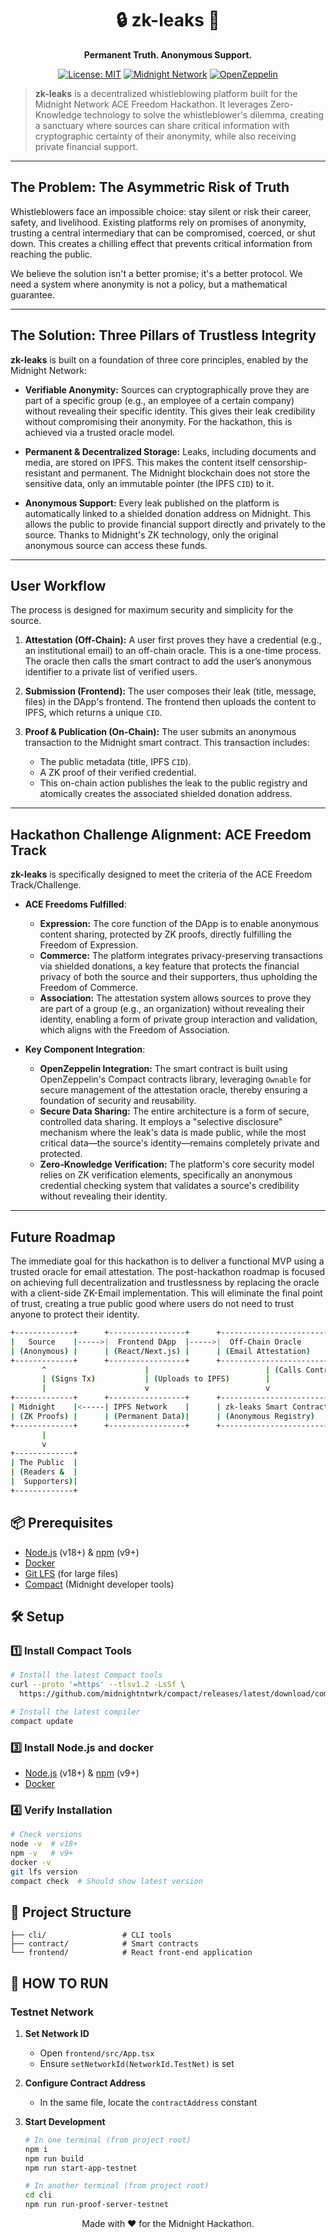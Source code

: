<div align="center">

# 🔒 zk-leaks 📰

**Permanent Truth. Anonymous Support.**

[![License: MIT](https://img.shields.io/badge/License-MIT-yellow.svg)](https://opensource.org/licenses/MIT)
[![Midnight Network](https://img.shields.io/badge/Powered%20by-Midnight-blue.svg)](https://www.midnight.network/)
[![OpenZeppelin](https://img.shields.io/badge/Built%20with-OpenZeppelin-lightgrey.svg)](https://www.openzeppelin.com/)

</div>

> **zk-leaks** is a decentralized whistleblowing platform built for the Midnight Network ACE Freedom Hackathon. It leverages Zero-Knowledge technology to solve the whistleblower's dilemma, creating a sanctuary where sources can share critical information with cryptographic certainty of their anonymity, while also receiving private financial support.

---

## The Problem: The Asymmetric Risk of Truth

Whistleblowers face an impossible choice: stay silent or risk their career, safety, and livelihood. Existing platforms rely on promises of anonymity, trusting a central intermediary that can be compromised, coerced, or shut down. This creates a chilling effect that prevents critical information from reaching the public.

We believe the solution isn't a better promise; it's a better protocol. We need a system where anonymity is not a policy, but a mathematical guarantee.

---

## The Solution: Three Pillars of Trustless Integrity

**zk-leaks** is built on a foundation of three core principles, enabled by the Midnight Network:

- **Verifiable Anonymity:** Sources can cryptographically prove they are part of a specific group (e.g., an employee of a certain company) without revealing their specific identity. This gives their leak credibility without compromising their anonymity. For the hackathon, this is achieved via a trusted oracle model.

- **Permanent & Decentralized Storage:** Leaks, including documents and media, are stored on IPFS. This makes the content itself censorship-resistant and permanent. The Midnight blockchain does not store the sensitive data, only an immutable pointer (the IPFS `CID`) to it.

- **Anonymous Support:** Every leak published on the platform is automatically linked to a shielded donation address on Midnight. This allows the public to provide financial support directly and privately to the source. Thanks to Midnight's ZK technology, only the original anonymous source can access these funds.

---

## User Workflow

The process is designed for maximum security and simplicity for the source.

1.  **Attestation (Off-Chain):** A user first proves they have a credential (e.g., an institutional email) to an off-chain oracle. This is a one-time process. The oracle then calls the smart contract to add the user’s anonymous identifier to a private list of verified users.

2.  **Submission (Frontend):** The user composes their leak (title, message, files) in the DApp's frontend. The frontend then uploads the content to IPFS, which returns a unique `CID`.

3.  **Proof & Publication (On-Chain):** The user submits an anonymous transaction to the Midnight smart contract. This transaction includes:
    - The public metadata (title, IPFS `CID`).
    - A ZK proof of their verified credential.
    - This on-chain action publishes the leak to the public registry and atomically creates the associated shielded donation address.

---

## Hackathon Challenge Alignment: ACE Freedom Track

**zk-leaks** is specifically designed to meet the criteria of the ACE Freedom Track/Challenge.

- **ACE Freedoms Fulfilled**:
  - **Expression:** The core function of the DApp is to enable anonymous content sharing, protected by ZK proofs, directly fulfilling the Freedom of Expression.
  - **Commerce:** The platform integrates privacy-preserving transactions via shielded donations, a key feature that protects the financial privacy of both the source and their supporters, thus upholding the Freedom of Commerce.
  - **Association:** The attestation system allows sources to prove they are part of a group (e.g., an organization) without revealing their identity, enabling a form of private group interaction and validation, which aligns with the Freedom of Association.

- **Key Component Integration**:
  - **OpenZeppelin Integration:** The smart contract is built using OpenZeppelin's Compact contracts library, leveraging `Ownable` for secure management of the attestation oracle, thereby ensuring a foundation of security and reusability.
  - **Secure Data Sharing:** The entire architecture is a form of secure, controlled data sharing. It employs a "selective disclosure" mechanism where the leak's data is made public, while the most critical data—the source's identity—remains completely private and protected.
  - **Zero-Knowledge Verification:** The platform's core security model relies on ZK verification elements, specifically an anonymous credential checking system that validates a source's credibility without revealing their identity.

---

## Future Roadmap

The immediate goal for this hackathon is to deliver a functional MVP using a trusted oracle for email attestation. The post-hackathon roadmap is focused on achieving full decentralization and trustlessness by replacing the oracle with a client-side ZK-Email implementation. This will eliminate the final point of trust, creating a true public good where users do not need to trust anyone to protect their identity.

```bash
+-------------+      +-----------------+      +------------------------+
|   Source    |----->|  Frontend DApp  |----->|  Off-Chain Oracle      |
| (Anonymous) |      | (React/Next.js) |      | (Email Attestation)    |
+-------------+      +-----------------+      +------------------------+
       ^                      |                          | (Calls Contract)
       | (Signs Tx)           | (Uploads to IPFS)        |
       |                      v                          v
+-------------+      +-----------------+      +------------------------+
| Midnight    |<-----| IPFS Network    |      | zk-leaks Smart Contract|
| (ZK Proofs) |      | (Permanent Data)|      | (Anonymous Registry)   |
+-------------+      +-----------------+      +------------------------+
       |
       v
+-------------+
| The Public  |
| (Readers &  |
|  Supporters)|
+-------------+
```

## 📦 Prerequisites

- [Node.js](https://nodejs.org/) (v18+) & [npm](https://www.npmjs.com/) (v9+)
- [Docker](https://docs.docker.com/get-docker/)
- [Git LFS](https://git-lfs.com/) (for large files)
- [Compact](https://docs.midnight.network/relnotes/compact-tools) (Midnight developer tools)

## 🛠️ Setup

### 1️⃣ Install Compact Tools

```bash
# Install the latest Compact tools
curl --proto '=https' --tlsv1.2 -LsSf \
  https://github.com/midnightntwrk/compact/releases/latest/download/compact-installer.sh | sh
```

```bash
# Install the latest compiler
compact update
```

### 3️⃣ Install Node.js and docker

- [Node.js](https://nodejs.org/) (v18+) & [npm](https://www.npmjs.com/) (v9+)
- [Docker](https://docs.docker.com/get-docker/)

### 4️⃣ Verify Installation

```bash
# Check versions
node -v  # v18+
npm -v   # v9+
docker -v
git lfs version
compact check  # Should show latest version
```

## 📁 Project Structure

```
├── cli/                 # CLI tools
├── contract/            # Smart contracts
└── frontend/            # React front-end application
```

## 🔗 HOW TO RUN

### Testnet Network

1. **Set Network ID**
   - Open `frontend/src/App.tsx`
   - Ensure `setNetworkId(NetworkId.TestNet)` is set

2. **Configure Contract Address**
   - In the same file, locate the `contractAddress` constant

3. **Start Development**

   ```bash
   # In one terminal (from project root)
   npm i
   npm run build
   npm run start-app-testnet

   # In another terminal (from project root)
   cd cli
   npm run run-proof-server-testnet
   ```

<div align="center">
Made with ❤️ for the Midnight Hackathon.
</div>
